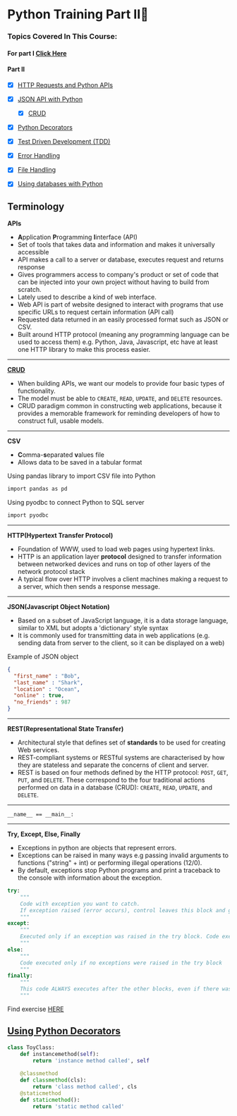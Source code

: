 # Python Training Part II:snake:

### Topics Covered In This Course:

#### For part I  [Click Here](/docs/Week3_Python%20)

#### Part II
- [x] [HTTP Requests and Python APIs](APIs)
- [x] [JSON API with Python](JSON_API)
    - [x] [CRUD](crud.md)
- [x] [Python Decorators](python_decorators.md)
- [x] [Test Driven Development (TDD)](Test_Driven_Development)
- [x] [Error Handling](Error_Handling)
- [x] [File Handling](File_Handling)
- [x] [Using databases with Python](Databases)




## Terminology

**APIs**
- **A**pplication **P**rogramming **I**interface (API)
- Set of tools that takes data and information and makes it universally accessible
- API makes a call to a server or database, executes request and returns response
- Gives programmers access to company's product or set of code that can be injected into your own project without having to build from scratch.
- Lately used to describe a kind of web interface.
- Web API is part of website designed to interact with programs that use specific URLs to request certain information (API call)
- Requested data returned in an easily processed format such as JSON or CSV.
- Built around HTTP protocol (meaning any programming language can be used to access them) e.g. Python, Java, Javascript, etc have at least one HTTP library to make this process easier.

---

[**CRUD**](crud.md)
- When building APIs, we want our models to provide four basic types of functionality.
- The model must be able to `CREATE`, `READ`, `UPDATE`, and `DELETE` resources.
- CRUD paradigm common in constructing web applications, because it provides a memorable framework for reminding developers of how to construct full, usable models.

---
**CSV**
- **C**omma-**s**eparated **v**alues file
- Allows data to be saved in a tabular format 

Using pandas library to import CSV file into Python 
```bash
import pandas as pd
```

Using pyodbc to connect Python to SQL server
```bash
import pyodbc
```
---

**HTTP(Hypertext Transfer Protocol)**
- Foundation of WWW, used to load web pages using hypertext links.
- HTTP is an application layer **protocol** designed to transfer information between networked devices and runs on top of other layers of the network protocol stack
- A typical flow over HTTP involves a client machines making a request to a server, which then sends a response message.

---

**JSON(Javascript Object Notation)**
- Based on a subset of JavaScript language, it is a data storage language, similar to XML but adopts a 'dictionary' style syntax
- It is commonly used for transmitting data in web applications (e.g. sending data from server to the client, so it can be displayed on a web)

Example of JSON object
```json
{
  "first_name" : "Bob",
  "last_name" : "Shark",
  "location" : "Ocean",
  "online" : true,
  "no_friends" : 987
}
```

---
**REST(Representational State Transfer)**
- Architectural style that defines set of **standards** to be used for creating Web services.
- REST-compliant systems or RESTful systems are characterised by how they are stateless and separate the concerns of client and server.
- REST is based on four methods defined by the HTTP protocol: `POST`, `GET`, `PUT`, and `DELETE`. These correspond to the four traditional actions performed on data in a database (CRUD): `CREATE`, `READ`, `UPDATE`, and `DELETE`.
---


`__name__ == __main__:`

---

**Try, Except, Else, Finally**
- Exceptions in python are objects that represent errors.
- Exceptions can be raised in many ways e.g passing invalid arguments to functions ("string" + int) or performing illegal operations (12/0).
- By default, exceptions stop Python programs and print a traceback to the console with information about the exception.

```python
try:
    """
    Code with exception you want to catch. 
    If exception raised (error occurs), control leaves this block and goes to except block
    """
except:
    """
    Executed only if an exception was raised in the try block. Code executed in this block is like normal code. 
    """
else:
    """
    Code executed only if no exceptions were raised in the try block
    """
finally:
    """
    This code ALWAYS executes after the other blocks, even if there was an uncaught exception or a return statement in one of the other blocks.
    """
```

Find exercise [HERE](Error_Handling)

## [Using Python Decorators](python_decorators.md)

```python
class ToyClass:
    def instancemethod(self):
        return 'instance method called', self
    
    @classmethod
    def classmethod(cls):
        return 'class method called', cls
    @staticmethod
    def staticmethod():
        return 'static method called'
```

